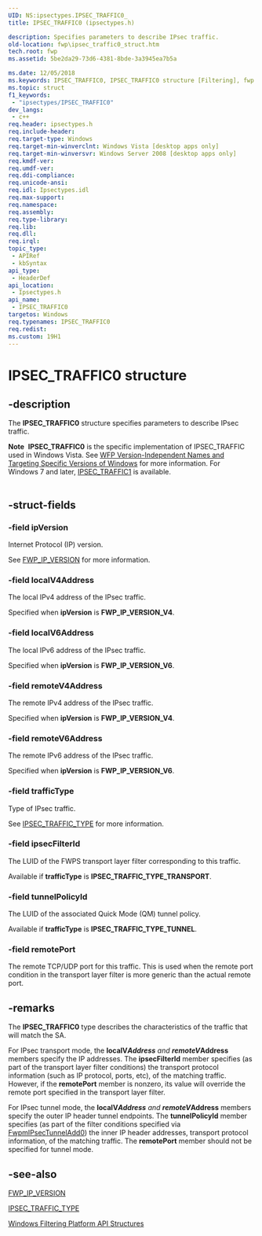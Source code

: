 ```yaml
---
UID: NS:ipsectypes.IPSEC_TRAFFIC0_
title: IPSEC_TRAFFIC0 (ipsectypes.h)

description: Specifies parameters to describe IPsec traffic.
old-location: fwp\ipsec_traffic0_struct.htm
tech.root: fwp
ms.assetid: 5be2da29-73d6-4381-8bde-3a3945ea7b5a

ms.date: 12/05/2018
ms.keywords: IPSEC_TRAFFIC0, IPSEC_TRAFFIC0 structure [Filtering], fwp.ipsec_traffic0_struct, ipsectypes/IPSEC_TRAFFIC0
ms.topic: struct
f1_keywords: 
 - "ipsectypes/IPSEC_TRAFFIC0"
dev_langs:
 - c++
req.header: ipsectypes.h
req.include-header: 
req.target-type: Windows
req.target-min-winverclnt: Windows Vista [desktop apps only]
req.target-min-winversvr: Windows Server 2008 [desktop apps only]
req.kmdf-ver: 
req.umdf-ver: 
req.ddi-compliance: 
req.unicode-ansi: 
req.idl: Ipsectypes.idl
req.max-support: 
req.namespace: 
req.assembly: 
req.type-library: 
req.lib: 
req.dll: 
req.irql: 
topic_type:
 - APIRef
 - kbSyntax
api_type:
 - HeaderDef
api_location:
 - Ipsectypes.h
api_name:
 - IPSEC_TRAFFIC0
targetos: Windows
req.typenames: IPSEC_TRAFFIC0
req.redist: 
ms.custom: 19H1
---
```


# IPSEC_TRAFFIC0 structure


## -description


The <b>IPSEC_TRAFFIC0</b> structure specifies parameters to describe IPsec traffic.
<div class="alert"><b>Note</b>  <b>IPSEC_TRAFFIC0</b> is the specific implementation of IPSEC_TRAFFIC used in Windows Vista. See <a href="https://docs.microsoft.com/windows/desktop/FWP/wfp-version-independent-names-and-targeting-specific-versions-of-windows">WFP Version-Independent Names and Targeting Specific Versions of Windows</a> for more information. For Windows 7 and later, <a href="https://docs.microsoft.com/windows/desktop/api/ipsectypes/ns-ipsectypes-ipsec_traffic1_">IPSEC_TRAFFIC1</a> is available.</div><div> </div>

## -struct-fields




### -field ipVersion

Internet Protocol (IP) version. 

See <a href="https://docs.microsoft.com/windows/desktop/api/fwptypes/ne-fwptypes-fwp_ip_version_">FWP_IP_VERSION</a> for more information.


### -field localV4Address

The local IPv4 address of the IPsec traffic. 

Specified when <b>ipVersion</b> is <b>FWP_IP_VERSION_V4</b>.


### -field localV6Address

The local IPv6 address of the IPsec traffic.

Specified when <b>ipVersion</b> is <b>FWP_IP_VERSION_V6</b>.


### -field remoteV4Address

The remote IPv4 address of the IPsec traffic. 

Specified when <b>ipVersion</b> is <b>FWP_IP_VERSION_V4</b>.


### -field remoteV6Address

The remote IPv6 address of the IPsec traffic. 

Specified when <b>ipVersion</b> is <b>FWP_IP_VERSION_V6</b>.


### -field trafficType

Type of IPsec traffic.

See <a href="https://docs.microsoft.com/windows/desktop/api/ipsectypes/ne-ipsectypes-ipsec_traffic_type_">IPSEC_TRAFFIC_TYPE</a> for more information.


### -field ipsecFilterId

The LUID of the FWPS transport
   layer filter corresponding to this traffic. 

Available if <b>trafficType</b> is <b>IPSEC_TRAFFIC_TYPE_TRANSPORT</b>.


### -field tunnelPolicyId

The LUID of the associated Quick Mode (QM) tunnel policy. 

Available if <b>trafficType</b> is <b>IPSEC_TRAFFIC_TYPE_TUNNEL</b>.


### -field remotePort

The remote TCP/UDP port for this traffic. This is used when the remote port condition in the transport
   layer filter is more generic than the actual remote port.


## -remarks



The <b>IPSEC_TRAFFIC0</b> type describes the characteristics of the traffic that will match the SA. 

For IPsec transport mode, the <b>localV*Address</b> and  <b>remoteV*Address</b> members specify the IP addresses. The <b>ipsecFilterId</b> member specifies (as part of the transport layer filter conditions) the transport protocol information (such as IP protocol, ports, etc), of the matching traffic. However, if the <b>remotePort</b> member is nonzero, its value will override the remote port specified in the transport layer filter. 

For IPsec tunnel mode, the <b>localV*Address</b> and  <b>remoteV*Address</b> members specify the outer IP header tunnel endpoints. The <b>tunnelPolicyId</b> member specifies (as part of the filter conditions specified via <a href="https://docs.microsoft.com/windows/desktop/api/fwpmu/nf-fwpmu-fwpmipsectunneladd0">FwpmIPsecTunnelAdd0</a>) the inner IP header addresses, transport protocol information, of the matching traffic. The <b>remotePort</b> member should not be specified for tunnel mode.




## -see-also




<a href="https://docs.microsoft.com/windows/desktop/api/fwptypes/ne-fwptypes-fwp_ip_version_">FWP_IP_VERSION</a>



<a href="https://docs.microsoft.com/windows/desktop/api/ipsectypes/ne-ipsectypes-ipsec_traffic_type_">IPSEC_TRAFFIC_TYPE</a>



<a href="https://docs.microsoft.com/windows/desktop/FWP/fwp-structs">Windows Filtering Platform  API Structures</a>
 

 

